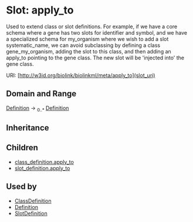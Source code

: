# Slot: apply_to


Used to extend class or slot definitions. For example, if we have a core schema where a gene has two slots for identifier and symbol, and we have a specialized schema for my_organism where we wish to add a slot systematic_name, we can avoid subclassing by defining a class gene_my_organism, adding the slot to this class, and then adding an apply_to pointing to the gene class. The new slot will be 'injected into' the gene class.

URI: [http://w3id.org/biolink/biolinkml/meta/apply_to](slot_uri)
## Domain and Range

[Definition](Definition.md) ->  <sub>0..*</sub> [Definition](Definition.md)
## Inheritance

## Children

 *  [class_definition.apply_to](class_definition_apply_to.md)
 *  [slot_definition.apply_to](slot_definition_apply_to.md)
## Used by

 * [ClassDefinition](ClassDefinition.md)
 * [Definition](Definition.md)
 * [SlotDefinition](SlotDefinition.md)
